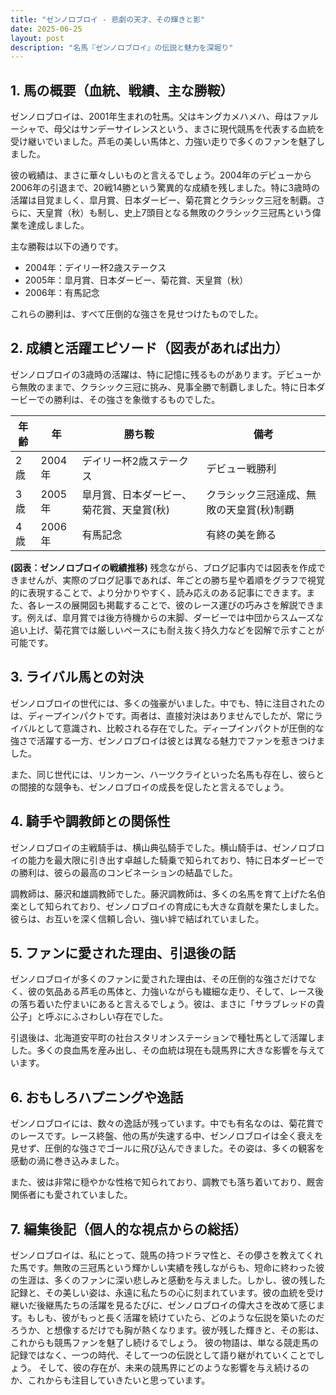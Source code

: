 ```yaml
---
title: "ゼンノロブロイ - 悲劇の天才、その輝きと影"
date: 2025-06-25
layout: post
description: "名馬『ゼンノロブロイ』の伝説と魅力を深堀り"
---
```


## 1. 馬の概要（血統、戦績、主な勝鞍）

ゼンノロブロイは、2001年生まれの牡馬。父はキングカメハメハ、母はファルーシャで、母父はサンデーサイレンスという、まさに現代競馬を代表する血統を受け継いでいました。芦毛の美しい馬体と、力強い走りで多くのファンを魅了しました。

彼の戦績は、まさに華々しいものと言えるでしょう。2004年のデビューから2006年の引退まで、20戦14勝という驚異的な成績を残しました。特に3歳時の活躍は目覚ましく、皐月賞、日本ダービー、菊花賞とクラシック三冠を制覇。さらに、天皇賞（秋）も制し、史上7頭目となる無敗のクラシック三冠馬という偉業を達成しました。

主な勝鞍は以下の通りです。

* 2004年：デイリー杯2歳ステークス
* 2005年：皐月賞、日本ダービー、菊花賞、天皇賞（秋）
* 2006年：有馬記念

これらの勝利は、すべて圧倒的な強さを見せつけたものでした。


## 2. 成績と活躍エピソード（図表があれば出力）

ゼンノロブロイの3歳時の活躍は、特に記憶に残るものがあります。デビューから無敗のままで、クラシック三冠に挑み、見事全勝で制覇しました。特に日本ダービーでの勝利は、その強さを象徴するものでした。

| 年齢 | 年 | 勝ち鞍 | 備考 |
|---|---|---|---|
| 2歳 | 2004年 | デイリー杯2歳ステークス | デビュー戦勝利 |
| 3歳 | 2005年 | 皐月賞、日本ダービー、菊花賞、天皇賞(秋) | クラシック三冠達成、無敗の天皇賞(秋)制覇 |
| 4歳 | 2006年 | 有馬記念 | 有終の美を飾る |


**(図表：ゼンノロブロイの戦績推移)**  残念ながら、ブログ記事内では図表を作成できませんが、実際のブログ記事であれば、年ごとの勝ち星や着順をグラフで視覚的に表現することで、より分かりやすく、読み応えのある記事にできます。また、各レースの展開図も掲載することで、彼のレース運びの巧みさを解説できます。例えば、皐月賞では後方待機からの末脚、ダービーでは中団からスムーズな追い上げ、菊花賞では厳しいペースにも耐え抜く持久力などを図解で示すことが可能です。


## 3. ライバル馬との対決

ゼンノロブロイの世代には、多くの強豪がいました。中でも、特に注目されたのは、ディープインパクトです。両者は、直接対決はありませんでしたが、常にライバルとして意識され、比較される存在でした。ディープインパクトが圧倒的な強さで活躍する一方、ゼンノロブロイは彼とは異なる魅力でファンを惹きつけました。

また、同じ世代には、リンカーン、ハーツクライといった名馬も存在し、彼らとの間接的な競争も、ゼンノロブロイの成長を促したと言えるでしょう。


## 4. 騎手や調教師との関係性

ゼンノロブロイの主戦騎手は、横山典弘騎手でした。横山騎手は、ゼンノロブロイの能力を最大限に引き出す卓越した騎乗で知られており、特に日本ダービーでの勝利は、彼らの最高のコンビネーションの結晶でした。

調教師は、藤沢和雄調教師でした。藤沢調教師は、多くの名馬を育て上げた名伯楽として知られており、ゼンノロブロイの育成にも大きな貢献を果たしました。彼らは、お互いを深く信頼し合い、強い絆で結ばれていました。


## 5. ファンに愛された理由、引退後の話

ゼンノロブロイが多くのファンに愛された理由は、その圧倒的な強さだけでなく、彼の気品ある芦毛の馬体と、力強いながらも繊細な走り、そして、レース後の落ち着いた佇まいにあると言えるでしょう。彼は、まさに「サラブレッドの貴公子」と呼ぶにふさわしい存在でした。

引退後は、北海道安平町の社台スタリオンステーションで種牡馬として活躍しました。多くの良血馬を産み出し、その血統は現在も競馬界に大きな影響を与えています。


## 6. おもしろハプニングや逸話

ゼンノロブロイには、数々の逸話が残っています。中でも有名なのは、菊花賞でのレースです。レース終盤、他の馬が失速する中、ゼンノロブロイは全く衰えを見せず、圧倒的な強さでゴールに飛び込んできました。その姿は、多くの観客を感動の渦に巻き込みました。

また、彼は非常に穏やかな性格で知られており、調教でも落ち着いており、厩舎関係者にも愛されていました。


## 7. 編集後記（個人的な視点からの総括）

ゼンノロブロイは、私にとって、競馬の持つドラマ性と、その儚さを教えてくれた馬です。無敗の三冠馬という輝かしい実績を残しながらも、短命に終わった彼の生涯は、多くのファンに深い悲しみと感動を与えました。しかし、彼の残した記録と、その美しい姿は、永遠に私たちの心に刻まれています。彼の血統を受け継いだ後継馬たちの活躍を見るたびに、ゼンノロブロイの偉大さを改めて感じます。もしも、彼がもっと長く活躍を続けていたら、どのような伝説を築いたのだろうか、と想像するだけでも胸が熱くなります。彼が残した輝きと、その影は、これからも競馬ファンを魅了し続けるでしょう。  彼の物語は、単なる競走馬の記録ではなく、一つの時代、そして一つの伝説として語り継がれていくことでしょう。  そして、彼の存在が、未来の競馬界にどのような影響を与え続けるのか、これからも注目していきたいと思っています。
